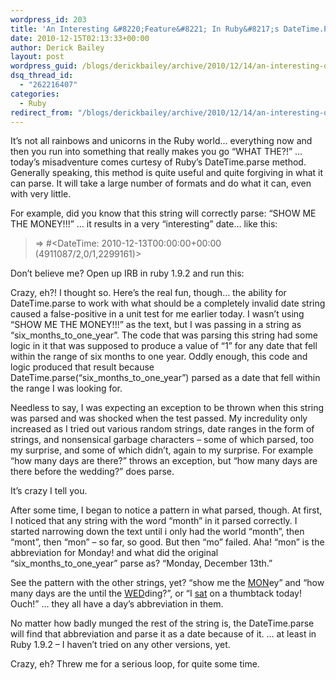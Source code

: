 ```yaml
---
wordpress_id: 203
title: 'An Interesting &#8220;Feature&#8221; In Ruby&#8217;s DateTime.Parse'
date: 2010-12-15T02:13:33+00:00
author: Derick Bailey
layout: post
wordpress_guid: /blogs/derickbailey/archive/2010/12/14/an-interesting-quot-feature-quot-in-ruby-s-datetime-parse.aspx
dsq_thread_id:
  - "262216407"
categories:
  - Ruby
redirect_from: "/blogs/derickbailey/archive/2010/12/14/an-interesting-quot-feature-quot-in-ruby-s-datetime-parse.aspx/"
---
```

It&#8217;s not all rainbows and unicorns in the Ruby world&#8230; everything now and then you run into something that really makes you go &#8220;WHAT THE?!&#8221; &#8230; today&#8217;s misadventure comes curtesy of Ruby&#8217;s DateTime.parse method. Generally speaking, this method is quite useful and quite forgiving in what it can parse. It will take a large number of formats and do what it can, even with very little.

For example, did you know that this string will correctly parse: &#8220;SHOW ME THE MONEY!!!&#8221; &#8230; it results in a very &#8220;interesting&#8221; date&#8230; like this:

> => #<DateTime: 2010-12-13T00:00:00+00:00 (4911087/2,0/1,2299161)>

Don&#8217;t believe me? Open up IRB in ruby 1.9.2 and run this:</p> 

Crazy, eh?! I thought so. Here&#8217;s the real fun, though&#8230; the ability for DateTime.parse to work with what should be a completely invalid date string caused a false-positive in a unit test for me earlier today. I wasn&#8217;t using &#8220;SHOW ME THE MONEY!!!&#8221; as the text, but I was passing in a string as &#8220;six\_months\_to\_one\_year&#8221;. The code that was parsing this string had some logic in it that was supposed to produce a value of &#8220;1&#8221; for any date that fell within the range of six months to one year. Oddly enough, this code and logic produced that result because DateTime.parse(&#8220;six\_months\_to\_one\_year&#8221;) parsed as a date that fell within the range I was looking for.

Needless to say, I was expecting an exception to be thrown when this string was parsed and was shocked when the test passed. My incredulity only increased as I tried out various random strings, date ranges in the form of strings, and nonsensical garbage characters &#8211; some of which parsed, too my surprise, and some of which didn&#8217;t, again to my surprise. For example &#8220;how many days are there?&#8221; throws an exception, but &#8220;how many days are there before the wedding?&#8221; does parse.

It&#8217;s crazy I tell you.

After some time, I began to notice a pattern in what parsed, though. At first, I noticed that any string with the word &#8220;month&#8221; in it parsed correctly. I started narrowing down the text until i only had the world &#8220;month&#8221;, then &#8220;mont&#8221;, then &#8220;mon&#8221; &#8211; so far, so good. But then &#8220;mo&#8221; failed. Aha! &#8220;mon&#8221; is the abbreviation for Monday! and what did the original &#8220;six\_months\_to\_one\_year&#8221; parse as? &#8220;Monday, December 13th.&#8221;

See the pattern with the other strings, yet? &#8220;show me the <span style="text-decoration: underline">MON</span>ey&#8221; and &#8220;how many days are the until the <span style="text-decoration: underline">WED</span>ding?&#8221;, or &#8220;I <span style="text-decoration: underline">sat</span> on a thumbtack today! Ouch!&#8221; &#8230; they all have a day&#8217;s abbreviation in them.

No matter how badly munged the rest of the string is, the DateTime.parse will find that abbreviation and parse it as a date because of it. &#8230; at least in Ruby 1.9.2 &#8211; I haven&#8217;t tried on any other versions, yet.

Crazy, eh? Threw me for a serious loop, for quite some time.

 

 